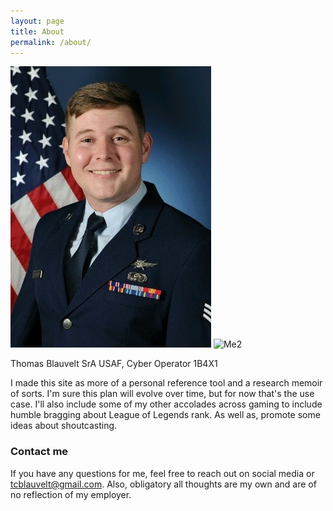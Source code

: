 ```yaml
---
layout: page
title: About
permalink: /about/
---
```

![Me](/images/me2.png "Work Me")        ![Me2](/images/me1.png "Not Work Me")

Thomas Blauvelt
SrA USAF, Cyber Operator 1B4X1

I made this site as more of a personal reference tool and a research memoir of sorts. I'm sure this plan will evolve over time, but for now that's the use case. I'll also include some of my other accolades across gaming to include humble bragging about League of Legends rank. As well as, promote some ideas about shoutcasting.

### Contact me

If you have any questions for me, feel free to reach out on social media or
[tcblauvelt@gmail.com](mailto:tcblauvelt@gmail.com). Also, obligatory all thoughts are my own and are of no reflection of my employer.
